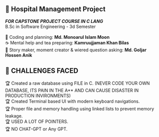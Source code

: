 ## 🏥 Hospital Management Project <br/>
***FOR CAPSTONE PROJECT COURSE IN C LANG***<br/>
B.Sc in Software Engineering - 3d Semester<br/><br/>
🌟 Coding and planning: <b>Md. Monoarul Islam Moon</b> <br/>
☕ Mental help and tea preparing: <b>Kamruujjaman Khan Bilas</b> <br>
🤪 Story maker, moment creator & wiered question asking: <b>Md. Goljar Hossen Anik</b>

## 🎯 CHALLENGES FACED <br/>
🏆 Created a raw database using FILE in C. (NEVER CODE YOUR OWN DATABASE, ITS PAIN IN THE A** AND CAN CAUSE DISASTER IN PRODUCTION INVIRONMENTS) <br>
🏆 Created Terminal based UI with modern keyboard navigations. <br>
🏆 Proper file and memory handling using linked lists to prevent memory leakage. <br>
🏆 USED A LOT OF POINTERS. <br>
🏆 NO CHAT-GPT or Any GPT.
